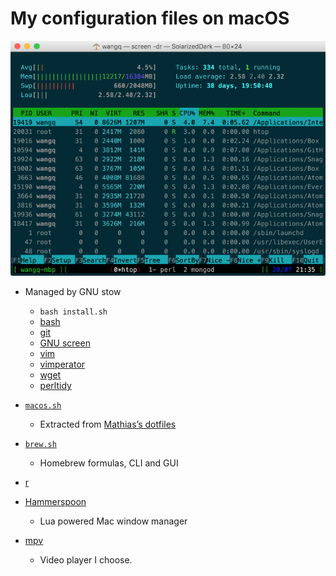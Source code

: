 # My configuration files on macOS

![Screenshot of a terminal window](images/screen.png)

* Managed by GNU stow
    * `bash install.sh`
    * [bash](bash/)
    * [git](git/)
    * [GNU screen](screen/.screenrc)
    * [vim](vim/.vimrc)
    * [vimperator](vimperator/.vimperatorrc)
    * [wget](wget/.wgetrc)
    * [perltidy](perltidy/.perltidyrc)

* [`macos.sh`](macos.sh)
    * Extracted from [Mathias’s dotfiles](https://github.com/mathiasbynens/dotfiles/blob/master/.macos)
* [`brew.sh`](brew.sh)
    * Homebrew formulas, CLI and GUI
* [r](r/)

* [Hammerspoon](hammerspoon/)
    * Lua powered Mac window manager
* [mpv](mpv/)
    * Video player I choose.
